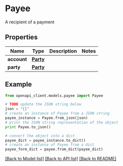 # Payee

A recipient of a payment

## Properties
Name | Type | Description | Notes
------------ | ------------- | ------------- | -------------
**account** | [**Party**](Party.md) |  | 
**party** | [**Party**](Party.md) |  | 

## Example

```python
from openapi_client.models.payee import Payee

# TODO update the JSON string below
json = "{}"
# create an instance of Payee from a JSON string
payee_instance = Payee.from_json(json)
# print the JSON string representation of the object
print Payee.to_json()

# convert the object into a dict
payee_dict = payee_instance.to_dict()
# create an instance of Payee from a dict
payee_form_dict = payee.from_dict(payee_dict)
```
[[Back to Model list]](../README.md#documentation-for-models) [[Back to API list]](../README.md#documentation-for-api-endpoints) [[Back to README]](../README.md)


